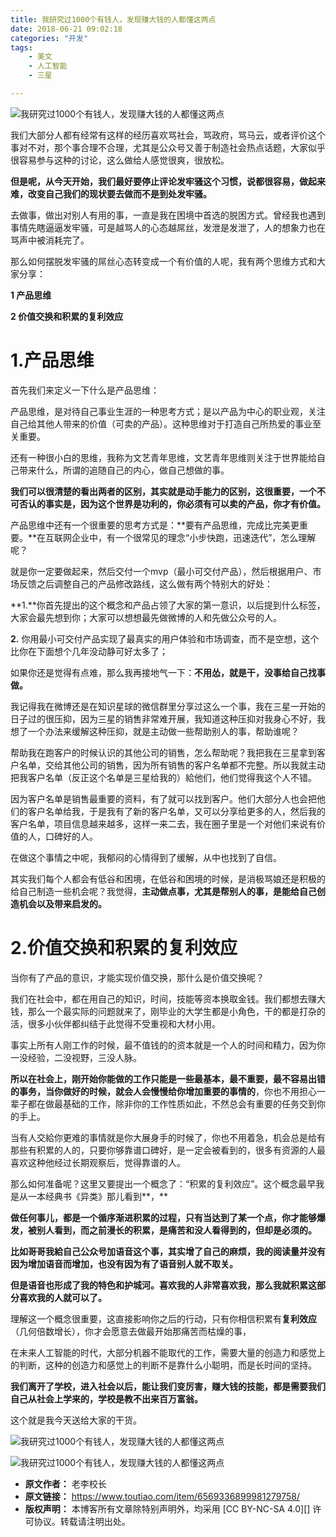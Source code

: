 ```yaml
---
title: 我研究过1000个有钱人，发现赚大钱的人都懂这两点
date: 2018-06-21 09:02:18
categories: "开发"
tags:
	- 美文
	- 人工智能
	- 三星

---
```


![我研究过1000个有钱人，发现赚大钱的人都懂这两点][1000]

我们大部分人都有经常有这样的经历喜欢骂社会，骂政府，骂马云，或者评价这个事对不对，那个事合理不合理，尤其是公众号又善于制造社会热点话题，大家似乎很容易参与这种的讨论，这么做给人感觉很爽，很放松。

**但是呢，从今天开始，我们最好要停止评论发牢骚这个习惯，说都很容易，做起来难，改变自己我们的现状要去做而不是到处发牢骚。**

去做事，做出对别人有用的事，一直是我在困境中首选的脱困方式。曾经我也遇到事情先瞎逼逼发牢骚，可是越骂人的心态越屌丝，发泄是发泄了，人的想象力也在骂声中被消耗完了。

那么如何摆脱发牢骚的屌丝心态转变成一个有价值的人呢，我有两个思维方式和大家分享：

**1 产品思维**

**2 价值交换和积累的复利效应** 

# **1.产品思维** #

首先我们来定义一下什么是产品思维：

产品思维，是对待自己事业生涯的一种思考方式；是以产品为中心的职业观，关注自己给其他人带来的价值（可卖的产品）。这种思维对于打造自己所热爱的事业至关重要。

还有一种很小白的思维，我称为文艺青年思维，文艺青年思维则关注于世界能给自己带来什么，所谓的追随自己的内心，做自己想做的事。

**我们可以很清楚的看出两者的区别，其实就是动手能力的区别，这很重要，一个不可否认的事实是，因为这个世界是功利的，你必须有可以卖的产品，你才有价值。**

产品思维中还有一个很重要的思考方式是：**要有产品思维，完成比完美更重要。**在互联网企业中，有一个很常见的理念“小步快跑，迅速迭代”，怎么理解呢？

就是你一定要做起来，然后交付一个mvp（最小可交付产品），然后根据用户、市场反馈之后调整自己的产品修改路线，这么做有两个特别大的好处：

**1.**你首先提出的这个概念和产品占领了大家的第一意识，以后提到什么标签，大家会最先想到你；大家可以想想最先做微博的人和先做公众号的人。

**2.** 你用最小可交付产品实现了最真实的用户体验和市场调查，而不是空想，这个比你在下面想个几年没动静可好太多了；

如果你还是觉得有点难，那么我再接地气一下：**不用怂，就是干，没事给自己找事做。**

我记得我在微博还是在知识星球的微信群里分享过这么一个事，我在三星一开始的日子过的很压抑，因为三星的销售非常难开展，我知道这种压抑对我身心不好，我想了一个办法来缓解这种压抑，就是主动做一些帮助别人的事，帮助谁呢？

帮助我在跑客户的时候认识的其他公司的销售，怎么帮助呢？我把我在三星拿到客户名单，交给其他公司的销售，因为所有销售的客户名单都不完整。所以我就主动把我客户名单（反正这个名单是三星给我的）給他们，他们觉得我这个人不错。

因为客户名单是销售最重要的资料，有了就可以找到客户。他们大部分人也会把他们的客户名单给我，于是我有了新的客户名单，又可以分享给更多的人，然后我的客户名单，项目信息越来越多，这样一来二去，我在圈子里是一个对他们来说有价值的人，口碑好的人。

在做这个事情之中呢，我郁闷的心情得到了缓解，从中也找到了自信。

其实我们每个人都会有低谷和困境，在低谷和困境的时候，是消极骂娘还是积极的给自己制造一些机会呢？我觉得，**主动做点事，尤其是帮别人的事，是能给自己创造机会以及带来启发的。**

# **2.价值交换和积累的复利效应** #

当你有了产品的意识，才能实现价值交换，那什么是价值交换呢？

我们在社会中，都在用自己的知识，时间，技能等资本换取金钱。我们都想去赚大钱，那么一个最实际的问题就来了，刚毕业的大学生都是小角色，干的都是打杂的活，很多小伙伴都纠结于此觉得不受重视和大材小用。

事实上所有人刚工作的时候，最不值钱的的资本就是一个人的时间和精力，因为你一没经验，二没视野，三没人脉。

**所以在社会上，刚开始你能做的工作只能是一些最基本，最不重要，最不容易出错的事务，当你做好的时候，就会人会慢慢给你增加重要的事情的**，你也不用担心一辈子都在做最基础的工作，除非你的工作性质如此，不然总会有重要的任务交到你的手上。

当有人交給你更难的事情就是你大展身手的时候了，你也不用着急，机会总是给有那些有积累的人的，只要你够靠谱口碑好，是一定会被看到的，很多有资源的人最喜欢这种他经过长期观察后，觉得靠谱的人。

那么如何准备呢？这里又要提出一个概念了：“积累的复利效应”。这个概念最早我是从一本经典书《异类》那儿看到**，**

**做任何事儿，都是一个循序渐进积累的过程，只有当达到了某一个点，你才能够爆发，被别人看到，而之前漫长的积累，是痛苦和没人看得到的，但却是必须的。**

**比如哥哥我給自己公众号加语音这个事，其实增了自己的麻烦，我的阅读量并没有因为增加语音而增加，也没有因为有了语音别人就不取关。**

**但是语音也形成了我的特色和护城河。喜欢我的人非常喜欢我，那么我就积累这部分喜欢我的人就可以了。**

理解这一个概念很重要，这直接影响你之后的行动，只有你相信积累有**复利效应**（几何倍数增长），你才会愿意去做最开始那痛苦而枯燥的事，

在未来人工智能的时代，大部分机器不能取代的工作，需要大量的创造力和感觉上的判断，这种的创造力和感觉上的判断不是靠什么小聪明，而是长时间的坚持。

**我们离开了学校，进入社会以后，能让我们变厉害，赚大钱的技能，都是需要我们自己从社会上学来的，学校是教不出来百万富翁。**

这个就是我今天送给大家的干货。

![我研究过1000个有钱人，发现赚大钱的人都懂这两点][1000 1]

![我研究过1000个有钱人，发现赚大钱的人都懂这两点][1000 2]


[1000]: http://p9.pstatp.com/large/pgc-image/1529542848163ac910f0262
[1000 1]: /pro/os/crawler/6ZUR-F3AJ-UFMF.jpg
[1000 2]: /pro/os/crawler/MNM7-ZRVZ-B6ZE.gif
 *  **原文作者：** 老李校长
 *  **原文链接：** https://www.toutiao.com/item/6569336899981279758/
 *  **版权声明：** 本博客所有文章除特别声明外，均采用 [CC BY-NC-SA 4.0][] 许可协议。转载请注明出处。